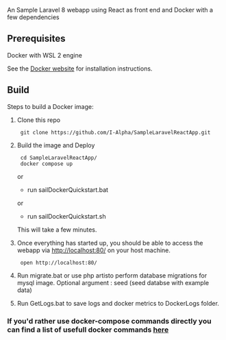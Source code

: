 An Sample Laravel 8 webapp using React as front end and Docker with  a few dependencies 

Prerequisites
-----

Docker with WSL 2 engine

See the [Docker website](http://www.docker.io/gettingstarted/#h_installation) for installation instructions.

Build
-----

Steps to build a Docker image:

1. Clone this repo

        git clone https://github.com/I-Alpha/SampleLaravelReactApp.git

2. Build the image and Deploy

        cd SampleLaravelReactApp/
        docker compose up 

      or 

      * run  sailDockerQuickstart.bat
      
      or
      
      * run  sailDockerQuickstart.sh
       
    This will take a few minutes.

3. Once everything has started up, you should be able to access the webapp via [http://localhost:80/](http://localhost:80/) on your host machine.

        open http://localhost:80/

4. Run migrate.bat or use php artisto perform database migrations for mysql image. 
        Optional argument : seed  (seed databse with example data) 

5. Run GetLogs.bat to save logs and docker metrics to DockerLogs folder.  

### If you'd rather use docker-compose commands directly you can find a list of usefull docker commands [here](https://gist.github.com/garystafford/f0bd5f696399d4d7df0f)